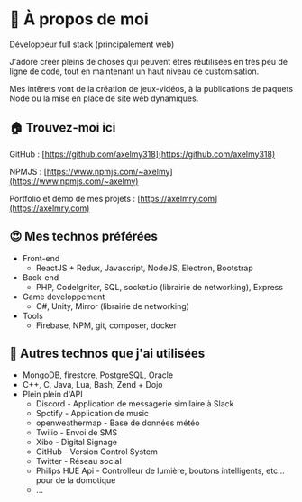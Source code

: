 # 👋 À propos de moi 
Développeur full stack (principalement web)

J'adore créer pleins de choses qui peuvent êtres réutilisées en très peu de ligne de code, tout en maintenant un haut niveau de customisation.

Mes intêrets vont de la création de jeux-vidéos, à la publications de paquets Node ou la mise en place de site web dynamiques.

## 🏠 Trouvez-moi ici
GitHub : [https://github.com/axelmy318](https://github.com/axelmy318)

NPMJS : [https://www.npmjs.com/~axelmy](https://www.npmjs.com/~axelmy)

Portfolio et démo de mes projets : [https://axelmry.com](https://axelmry.com)

## 😍 Mes technos préférées 
 - Front-end
   - ReactJS + Redux, Javascript, NodeJS, Electron, Bootstrap
 - Back-end
   - PHP, CodeIgniter, SQL, socket.io (librairie de networking), Express
 - Game developpement
   - C#, Unity, Mirror (librairie de networking)
 - Tools
   - Firebase, NPM, git, composer, docker

## 👀 Autres technos que j'ai utilisées
 - MongoDB, firestore, PostgreSQL, Oracle
 - C++, C, Java, Lua, Bash, Zend + Dojo
 - Plein plein d'API
   - Discord - Application de messagerie similaire à Slack
   - Spotify - Application de music
   - openweathermap - Base de données météo
   - Twilio - Envoi de SMS
   - Xibo - Digital Signage
   - GitHub - Version Control System
   - Twitter - Réseau social
   - Philips HUE Api - Controlleur de lumière, boutons intelligents, etc... pour de la domotique
   - ...
